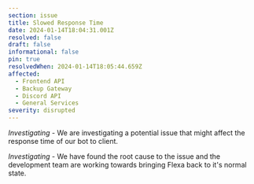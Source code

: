 ```yaml
---
section: issue
title: Slowed Response Time
date: 2024-01-14T18:04:31.001Z
resolved: false
draft: false
informational: false
pin: true
resolvedWhen: 2024-01-14T18:05:44.659Z
affected:
  - Frontend API
  - Backup Gateway
  - Discord API
  - General Services
severity: disrupted
---
```

*Investigating* - We are investigating a potential issue that might affect the response time of our bot to client.

*Investigating* - We have found the root cause to the issue and the development team are working towards bringing Flexa back to it's normal state.